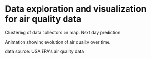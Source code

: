# Data exploration and visualization for air quality data

Clustering of data collectors on map. Next day prediction.

Animation showing evolution of air quality over time.

data source: USA EPA's air quality data

